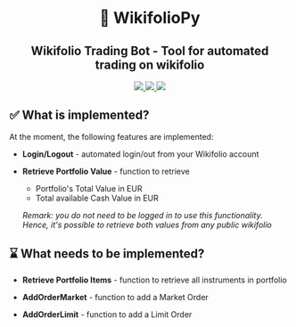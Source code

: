 <h1 align="center">🤖 WikifolioPy</h1>

<h2 align="center">Wikifolio Trading Bot - Tool for automated trading on wikifolio</h2>

<p align="center">
    <a href="https://github.com/RienNeVaPlus/wikifolio/commits/master"><img src="https://img.shields.io/github/last-commit/chickenshifu/WikifolioPy" /> </a>
    <a href="https://github.com/chickenshifu/WikifolioPy/blob/main/LICENSE"><img src="https://img.shields.io/badge/license-Unlicense-blue.svg" /> </a>
    <img src="https://img.shields.io/github/repo-size/chickenshifu/WikifolioPy" />
</p>



## ✅ What is implemented? ##
At the moment, the following features are implemented:

 * **Login/Logout** - automated login/out from your Wikifolio account
 
 * **Retrieve Portfolio Value** - function to retrieve 
    - Portfolio's Total Value in EUR
    - Total available Cash Value in EUR
    
    *Remark: you do not need to be logged in to use this functionality. Hence, it's possible to retrieve both values from any public wikifolio*

## ⌛ What needs to be implemented? ##

* **Retrieve Portfolio Items** - function to retrieve all instruments in portfolio

* **AddOrderMarket** - function to add a Market Order

* **AddOrderLimit** - function to add a Limit Order




